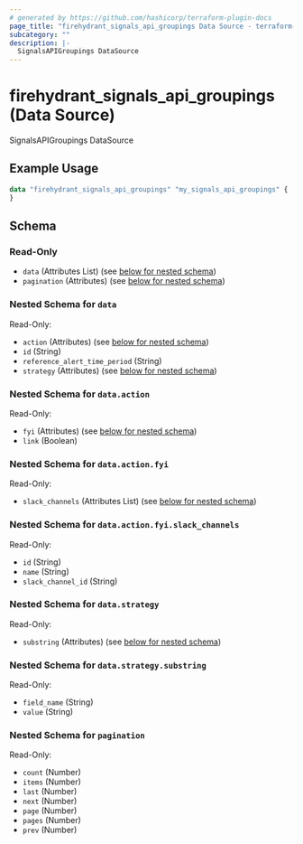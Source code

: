 ```yaml
---
# generated by https://github.com/hashicorp/terraform-plugin-docs
page_title: "firehydrant_signals_api_groupings Data Source - terraform-provider-firehydrant"
subcategory: ""
description: |-
  SignalsAPIGroupings DataSource
---
```


# firehydrant_signals_api_groupings (Data Source)

SignalsAPIGroupings DataSource

## Example Usage

```terraform
data "firehydrant_signals_api_groupings" "my_signals_api_groupings" {
}
```

<!-- schema generated by tfplugindocs -->
## Schema

### Read-Only

- `data` (Attributes List) (see [below for nested schema](#nestedatt--data))
- `pagination` (Attributes) (see [below for nested schema](#nestedatt--pagination))

<a id="nestedatt--data"></a>
### Nested Schema for `data`

Read-Only:

- `action` (Attributes) (see [below for nested schema](#nestedatt--data--action))
- `id` (String)
- `reference_alert_time_period` (String)
- `strategy` (Attributes) (see [below for nested schema](#nestedatt--data--strategy))

<a id="nestedatt--data--action"></a>
### Nested Schema for `data.action`

Read-Only:

- `fyi` (Attributes) (see [below for nested schema](#nestedatt--data--action--fyi))
- `link` (Boolean)

<a id="nestedatt--data--action--fyi"></a>
### Nested Schema for `data.action.fyi`

Read-Only:

- `slack_channels` (Attributes List) (see [below for nested schema](#nestedatt--data--action--fyi--slack_channels))

<a id="nestedatt--data--action--fyi--slack_channels"></a>
### Nested Schema for `data.action.fyi.slack_channels`

Read-Only:

- `id` (String)
- `name` (String)
- `slack_channel_id` (String)




<a id="nestedatt--data--strategy"></a>
### Nested Schema for `data.strategy`

Read-Only:

- `substring` (Attributes) (see [below for nested schema](#nestedatt--data--strategy--substring))

<a id="nestedatt--data--strategy--substring"></a>
### Nested Schema for `data.strategy.substring`

Read-Only:

- `field_name` (String)
- `value` (String)




<a id="nestedatt--pagination"></a>
### Nested Schema for `pagination`

Read-Only:

- `count` (Number)
- `items` (Number)
- `last` (Number)
- `next` (Number)
- `page` (Number)
- `pages` (Number)
- `prev` (Number)
